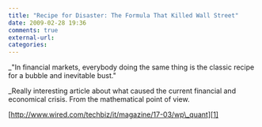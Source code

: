 ```yaml
---
title: "Recipe for Disaster: The Formula That Killed Wall Street"
date: 2009-02-28 19:36
comments: true
external-url:
categories:
---
```

_"In financial markets, everybody doing the same thing is the classic recipe for a bubble and inevitable bust."  
  
_Really interesting article about what caused the current financial and economical crisis. From the mathematical point of view.

[http://www.wired.com/techbiz/it/magazine/17-03/wp\_quant][1]

  [1]: http://www.wired.com/techbiz/it/magazine/17-03/wp_quant
